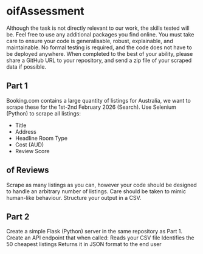 # oifAssessment

Although the task is not directly relevant to our work, the skills tested will be. Feel free to use any additional packages you find online. You must take care to ensure your code is generalisable, robust, explainable, and maintainable. No formal testing is required, and the code does not have to be deployed anywhere. When completed to the best of your ability, please share a GitHub URL to your repository, and send a zip file of your scraped data if possible.


## Part 1
Booking.com contains a large quantity of listings for Australia, we want to scrape these for the 1st-2nd February 2026 (Search). Use Selenium (Python) to scrape all listings:
- Title
- Address
- Headline Room Type
- Cost (AUD)
- Review Score

## of Reviews
Scrape as many listings as you can, however your code should be designed to handle an arbitrary number of listings. Care should be taken to mimic human-like behaviour.
Structure your output in a CSV.
 

## Part 2
Create a simple Flask (Python) server in the same repository as Part 1.
Create an API endpoint that when called:
Reads your CSV file
Identifies the 50 cheapest listings
Returns it in JSON format to the end user